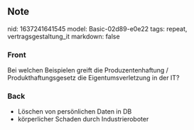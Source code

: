## Note
nid: 1637241641545
model: Basic-02d89-e0e22
tags: repeat, vertragsgestaltung_it
markdown: false

### Front
Bei welchen Beispielen greift die Produzentenhaftung / Produkthaftungsgesetz die Eigentumsverletzung in der IT?

### Back
<ul>
  <li>Löschen von persönlichen Daten in DB
  <li>körperlicher Schaden durch Industrieroboter
</ul>
